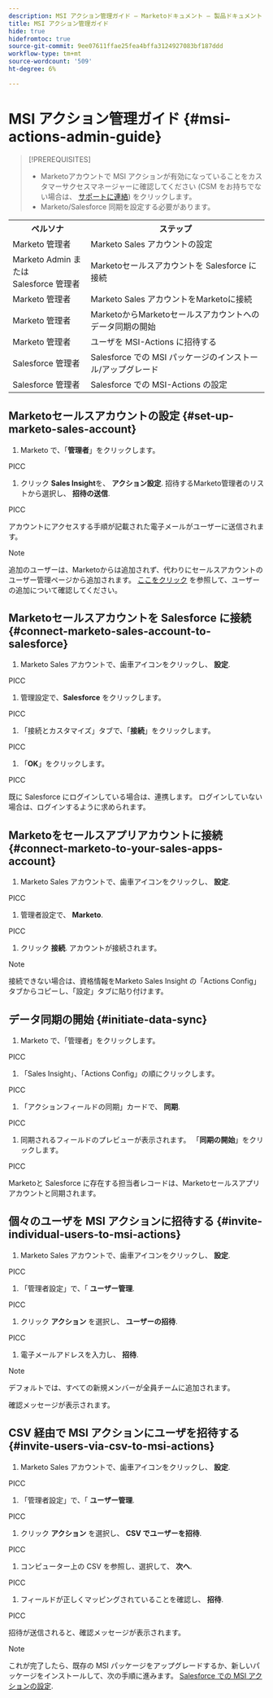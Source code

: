 ```yaml
---
description: MSI アクション管理ガイド — Marketoドキュメント — 製品ドキュメント
title: MSI アクション管理ガイド
hide: true
hidefromtoc: true
source-git-commit: 9ee07611ffae25fea4bffa3124927083bf187ddd
workflow-type: tm+mt
source-wordcount: '509'
ht-degree: 6%

---
```


# MSI アクション管理ガイド {#msi-actions-admin-guide}

>[!PREREQUISITES]
>
>* Marketoアカウントで MSI アクションが有効になっていることをカスタマーサクセスマネージャーに確認してください (CSM をお持ちでない場合は、 [サポートに連絡](https://nation.marketo.com/t5/support/ct-p/Support)) をクリックします。
>* Marketo/Salesforce 同期を設定する必要があります。


<table>
 <tr>
  <th>ペルソナ</th>
  <th>ステップ</th>
 </tr>
 <tr>
  <td>Marketo 管理者</td>
  <td>Marketo Sales アカウントの設定</td>
 </tr>
 <tr>
  <td>Marketo Admin または <br/>Salesforce 管理者</td>
  <td>Marketoセールスアカウントを Salesforce に接続</td>
 </tr>
 <tr>
  <td>Marketo 管理者</td>
  <td>Marketo Sales アカウントをMarketoに接続</td>
 </tr>
 <tr>
  <td>Marketo 管理者</td>
  <td>MarketoからMarketoセールスアカウントへのデータ同期の開始</td>
 </tr>
 <tr>
  <td>Marketo 管理者</td>
  <td>ユーザを MSI-Actions に招待する</td>
 </tr>
 <tr>
  <td>Salesforce 管理者</td>
  <td>Salesforce での MSI パッケージのインストール/アップグレード</td>
 </tr>
 <tr>
  <td>Salesforce 管理者</td>
  <td>Salesforce での MSI-Actions の設定</td>
 </tr>
</table>

## Marketoセールスアカウントの設定 {#set-up-marketo-sales-account}

1. Marketo で、「**管理者**」をクリックします。

PICC

1. クリック **Sales Insight**&#x200B;を、 **アクション設定**. 招待するMarketo管理者のリストから選択し、 **招待の送信**.

PICC

アカウントにアクセスする手順が記載された電子メールがユーザーに送信されます。

>[!NOTE]
>
>追加のユーザーは、Marketoからは追加されず、代わりにセールスアカウントのユーザー管理ページから追加されます。 [ここをクリック](/help/marketo/product-docs/marketo-sales-connect/admin/invite-users.md) を参照して、ユーザーの追加について確認してください。

## Marketoセールスアカウントを Salesforce に接続 {#connect-marketo-sales-account-to-salesforce}

1. Marketo Sales アカウントで、歯車アイコンをクリックし、 **設定**.

PICC

1. 管理設定で、**Salesforce** をクリックします。

PICC

1. 「接続とカスタマイズ」タブで、「**接続**」をクリックします。

PICC

1. 「**OK**」をクリックします。

PICC

既に Salesforce にログインしている場合は、連携します。 ログインしていない場合は、ログインするように求められます。

## Marketoをセールスアプリアカウントに接続 {#connect-marketo-to-your-sales-apps-account}

1. Marketo Sales アカウントで、歯車アイコンをクリックし、 **設定**.

PICC

1. 管理者設定で、 **Marketo**.

PICC

1. クリック **接続**. アカウントが接続されます。

>[!NOTE]
>
>接続できない場合は、資格情報をMarketo Sales Insight の「Actions Config」タブからコピーし、「設定」タブに貼り付けます。

## データ同期の開始 {#initiate-data-sync}

1. Marketo で、「管理者」をクリックします。

PICC

1. 「Sales Insight」、「Actions Config」の順にクリックします。

PICC

1. 「アクションフィールドの同期」カードで、 **同期**.

PICC

1. 同期されるフィールドのプレビューが表示されます。 「**同期の開始**」をクリックします。

PICC

Marketoと Salesforce に存在する担当者レコードは、Marketoセールスアプリアカウントと同期されます。

## 個々のユーザを MSI アクションに招待する {#invite-individual-users-to-msi-actions}

1. Marketo Sales アカウントで、歯車アイコンをクリックし、 **設定**.

PICC

1. 「管理者設定」で、「 **ユーザー管理**.

PICC

1. クリック **アクション** を選択し、 **ユーザーの招待**.

PICC

1. 電子メールアドレスを入力し、 **招待**.

>[!NOTE]
>
>デフォルトでは、すべての新規メンバーが全員チームに追加されます。

確認メッセージが表示されます。

## CSV 経由で MSI アクションにユーザを招待する {#invite-users-via-csv-to-msi-actions}

1. Marketo Sales アカウントで、歯車アイコンをクリックし、 **設定**.

PICC

1. 「管理者設定」で、「 **ユーザー管理**.

PICC

1. クリック **アクション** を選択し、 **CSV でユーザーを招待**.

PICC

1. コンピューター上の CSV を参照し、選択して、 **次へ**.

PICC

1. フィールドが正しくマッピングされていることを確認し、 **招待**.

PICC

招待が送信されると、確認メッセージが表示されます。

>[!NOTE]
>
>これが完了したら、既存の MSI パッケージをアップグレードするか、新しいパッケージをインストールして、次の手順に進みます。 [Salesforce での MSI アクションの設定](/help/marketo/product-docs/marketo-sales-insight/actions/salesforce-configuration/msi-actions-configuration-in-salesforce.md).
